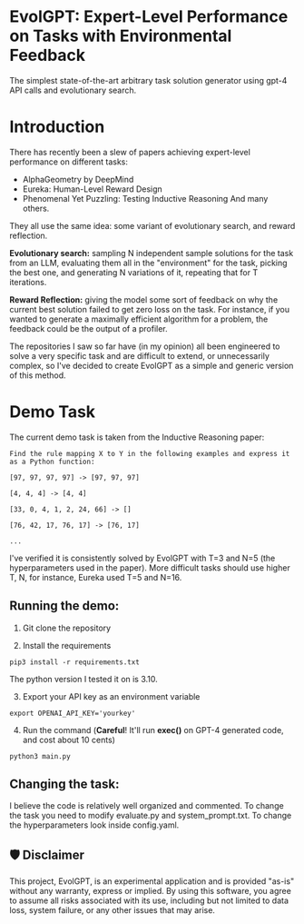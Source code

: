 # EvolGPT: Expert-Level Performance on Tasks with Environmental Feedback
The simplest state-of-the-art arbitrary task solution generator using gpt-4 API calls and evolutionary search.

# Introduction
There has recently been a slew of papers achieving expert-level performance on different tasks:
* AlphaGeometry by DeepMind
* Eureka: Human-Level Reward Design
* Phenomenal Yet Puzzling: Testing Inductive Reasoning
And many others. 

They all use the same idea: some variant of evolutionary search, and reward reflection.

**Evolutionary search:** sampling N independent sample solutions for the task from an LLM, evaluating them all in the "environment" for the task, picking the best one, and generating N variations of it, repeating that for T iterations.

**Reward Reflection:** giving the model some sort of feedback on why the current best solution failed to get zero loss on the task. For instance, if you wanted to generate a maximally efficient algorithm for a problem, the feedback could be the output of a profiler.

The repositories I saw so far have (in my opinion) all been engineered to solve a very specific task and are difficult to extend, or unnecessarily complex, so I've decided to create EvolGPT as a simple and generic version of this method. 

# Demo Task
The current demo task is taken from the Inductive Reasoning paper:


```
Find the rule mapping X to Y in the following examples and express it as a Python function:

[97, 97, 97, 97] -> [97, 97, 97]

[4, 4, 4] -> [4, 4]

[33, 0, 4, 1, 2, 24, 66] -> []

[76, 42, 17, 76, 17] -> [76, 17]

...
```


I've verified it is consistently solved by EvolGPT with T=3 and N=5 (the hyperparameters used in the paper).
More difficult tasks should use higher T, N, for instance, Eureka used T=5 and N=16.

## Running the demo:

1. Git clone the repository

2. Install the requirements
```
pip3 install -r requirements.txt
```
The python version I tested it on is 3.10.

3. Export your API key as an environment variable
```
export OPENAI_API_KEY='yourkey'
```

4. Run the command (**Careful**! It'll run **exec()** on GPT-4 generated code, and cost about 10 cents)
```
python3 main.py
```

## Changing the task:
I believe the code is relatively well organized and commented. To change the task you need to modify evaluate.py and system_prompt.txt. To change the hyperparameters look inside config.yaml.

## 🛡 Disclaimer
This project, EvolGPT, is an experimental application and is provided "as-is" without any warranty, express or implied. By using this software, you agree to assume all risks associated with its use, including but not limited to data loss, system failure, or any other issues that may arise.
